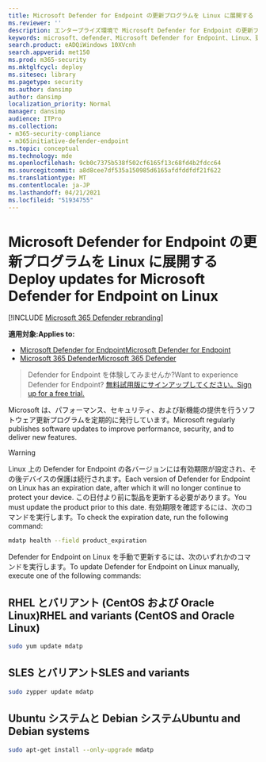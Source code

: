 ```yaml
---
title: Microsoft Defender for Endpoint の更新プログラムを Linux に展開する
ms.reviewer: ''
description: エンタープライズ環境で Microsoft Defender for Endpoint の更新プログラムを Linux に展開する方法について説明します。
keywords: microsoft、defender、Microsoft Defender for Endpoint、Linux、更新プログラム、展開
search.product: eADQiWindows 10XVcnh
search.appverid: met150
ms.prod: m365-security
ms.mktglfcycl: deploy
ms.sitesec: library
ms.pagetype: security
ms.author: dansimp
author: dansimp
localization_priority: Normal
manager: dansimp
audience: ITPro
ms.collection:
- m365-security-compliance
- m365initiative-defender-endpoint
ms.topic: conceptual
ms.technology: mde
ms.openlocfilehash: 9cb0c7375b538f502cf6165f13c68fd4b2fdcc64
ms.sourcegitcommit: a8d8cee7df535a150985d6165afdfddfdf21f622
ms.translationtype: MT
ms.contentlocale: ja-JP
ms.lasthandoff: 04/21/2021
ms.locfileid: "51934755"
---
```

# <a name="deploy-updates-for-microsoft-defender-for-endpoint-on-linux"></a><span data-ttu-id="f2828-104">Microsoft Defender for Endpoint の更新プログラムを Linux に展開する</span><span class="sxs-lookup"><span data-stu-id="f2828-104">Deploy updates for Microsoft Defender for Endpoint on Linux</span></span>

[!INCLUDE [Microsoft 365 Defender rebranding](../../includes/microsoft-defender.md)]


<span data-ttu-id="f2828-105">**適用対象:**</span><span class="sxs-lookup"><span data-stu-id="f2828-105">**Applies to:**</span></span>
- [<span data-ttu-id="f2828-106">Microsoft Defender for Endpoint</span><span class="sxs-lookup"><span data-stu-id="f2828-106">Microsoft Defender for Endpoint</span></span>](https://go.microsoft.com/fwlink/p/?linkid=2154037)
- [<span data-ttu-id="f2828-107">Microsoft 365 Defender</span><span class="sxs-lookup"><span data-stu-id="f2828-107">Microsoft 365 Defender</span></span>](https://go.microsoft.com/fwlink/?linkid=2118804)

> <span data-ttu-id="f2828-108">Defender for Endpoint を体験してみませんか?</span><span class="sxs-lookup"><span data-stu-id="f2828-108">Want to experience Defender for Endpoint?</span></span> [<span data-ttu-id="f2828-109">無料試用版にサインアップしてください。</span><span class="sxs-lookup"><span data-stu-id="f2828-109">Sign up for a free trial.</span></span>](https://www.microsoft.com/microsoft-365/windows/microsoft-defender-atp?ocid=docs-wdatp-investigateip-abovefoldlink)

<span data-ttu-id="f2828-110">Microsoft は、パフォーマンス、セキュリティ、および新機能の提供を行うソフトウェア更新プログラムを定期的に発行しています。</span><span class="sxs-lookup"><span data-stu-id="f2828-110">Microsoft regularly publishes software updates to improve performance, security, and to deliver new features.</span></span>

> [!WARNING]
> <span data-ttu-id="f2828-111">Linux 上の Defender for Endpoint の各バージョンには有効期限が設定され、その後デバイスの保護は続行されます。</span><span class="sxs-lookup"><span data-stu-id="f2828-111">Each version of Defender for Endpoint on Linux has an expiration date, after which it will no longer continue to protect your device.</span></span> <span data-ttu-id="f2828-112">この日付より前に製品を更新する必要があります。</span><span class="sxs-lookup"><span data-stu-id="f2828-112">You must update the product prior to this date.</span></span> <span data-ttu-id="f2828-113">有効期限を確認するには、次のコマンドを実行します。</span><span class="sxs-lookup"><span data-stu-id="f2828-113">To check the expiration date, run the following command:</span></span>
> ```bash
> mdatp health --field product_expiration
> ```

<span data-ttu-id="f2828-114">Defender for Endpoint on Linux を手動で更新するには、次のいずれかのコマンドを実行します。</span><span class="sxs-lookup"><span data-stu-id="f2828-114">To update Defender for Endpoint on Linux manually, execute one of the following commands:</span></span>

## <a name="rhel-and-variants-centos-and-oracle-linux"></a><span data-ttu-id="f2828-115">RHEL とバリアント (CentOS および Oracle Linux)</span><span class="sxs-lookup"><span data-stu-id="f2828-115">RHEL and variants (CentOS and Oracle Linux)</span></span>

```bash
sudo yum update mdatp
```

## <a name="sles-and-variants"></a><span data-ttu-id="f2828-116">SLES とバリアント</span><span class="sxs-lookup"><span data-stu-id="f2828-116">SLES and variants</span></span>

```bash
sudo zypper update mdatp
```

## <a name="ubuntu-and-debian-systems"></a><span data-ttu-id="f2828-117">Ubuntu システムと Debian システム</span><span class="sxs-lookup"><span data-stu-id="f2828-117">Ubuntu and Debian systems</span></span>

```bash
sudo apt-get install --only-upgrade mdatp
```
